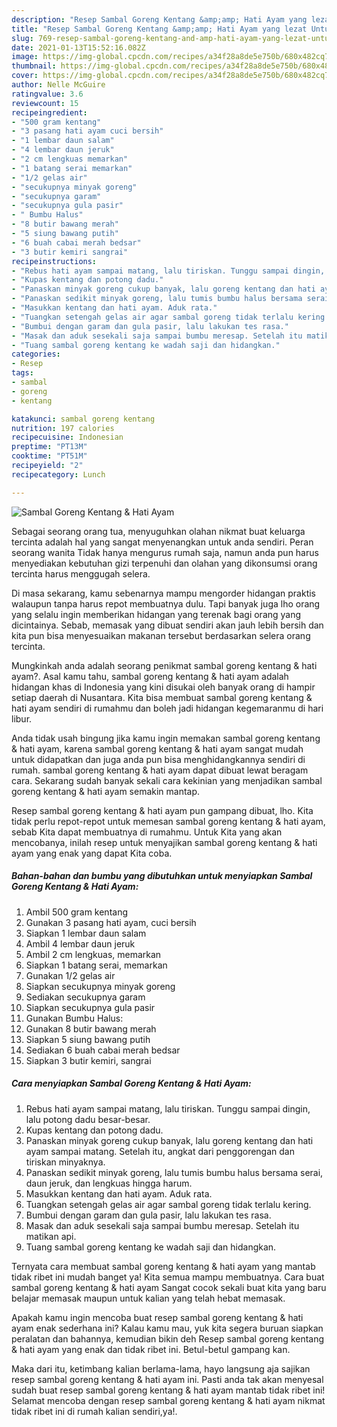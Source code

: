 ```yaml
---
description: "Resep Sambal Goreng Kentang &amp;amp; Hati Ayam yang lezat Untuk Jualan"
title: "Resep Sambal Goreng Kentang &amp;amp; Hati Ayam yang lezat Untuk Jualan"
slug: 769-resep-sambal-goreng-kentang-and-amp-hati-ayam-yang-lezat-untuk-jualan
date: 2021-01-13T15:52:16.082Z
image: https://img-global.cpcdn.com/recipes/a34f28a8de5e750b/680x482cq70/sambal-goreng-kentang-hati-ayam-foto-resep-utama.jpg
thumbnail: https://img-global.cpcdn.com/recipes/a34f28a8de5e750b/680x482cq70/sambal-goreng-kentang-hati-ayam-foto-resep-utama.jpg
cover: https://img-global.cpcdn.com/recipes/a34f28a8de5e750b/680x482cq70/sambal-goreng-kentang-hati-ayam-foto-resep-utama.jpg
author: Nelle McGuire
ratingvalue: 3.6
reviewcount: 15
recipeingredient:
- "500 gram kentang"
- "3 pasang hati ayam cuci bersih"
- "1 lembar daun salam"
- "4 lembar daun jeruk"
- "2 cm lengkuas memarkan"
- "1 batang serai memarkan"
- "1/2 gelas air"
- "secukupnya minyak goreng"
- "secukupnya garam"
- "secukupnya gula pasir"
- " Bumbu Halus"
- "8 butir bawang merah"
- "5 siung bawang putih"
- "6 buah cabai merah bedsar"
- "3 butir kemiri sangrai"
recipeinstructions:
- "Rebus hati ayam sampai matang, lalu tiriskan. Tunggu sampai dingin, lalu potong dadu besar-besar."
- "Kupas kentang dan potong dadu."
- "Panaskan minyak goreng cukup banyak, lalu goreng kentang dan hati ayam sampai matang. Setelah itu, angkat dari penggorengan dan tiriskan minyaknya."
- "Panaskan sedikit minyak goreng, lalu tumis bumbu halus bersama serai, daun jeruk, dan lengkuas hingga harum."
- "Masukkan kentang dan hati ayam. Aduk rata."
- "Tuangkan setengah gelas air agar sambal goreng tidak terlalu kering."
- "Bumbui dengan garam dan gula pasir, lalu lakukan tes rasa."
- "Masak dan aduk sesekali saja sampai bumbu meresap. Setelah itu matikan api."
- "Tuang sambal goreng kentang ke wadah saji dan hidangkan."
categories:
- Resep
tags:
- sambal
- goreng
- kentang

katakunci: sambal goreng kentang 
nutrition: 197 calories
recipecuisine: Indonesian
preptime: "PT13M"
cooktime: "PT51M"
recipeyield: "2"
recipecategory: Lunch

---
```



![Sambal Goreng Kentang &amp; Hati Ayam](https://img-global.cpcdn.com/recipes/a34f28a8de5e750b/680x482cq70/sambal-goreng-kentang-hati-ayam-foto-resep-utama.jpg)

Sebagai seorang orang tua, menyuguhkan olahan nikmat buat keluarga tercinta adalah hal yang sangat menyenangkan untuk anda sendiri. Peran seorang  wanita Tidak hanya mengurus rumah saja, namun anda pun harus menyediakan kebutuhan gizi terpenuhi dan olahan yang dikonsumsi orang tercinta harus menggugah selera.

Di masa  sekarang, kamu sebenarnya mampu mengorder hidangan praktis walaupun tanpa harus repot membuatnya dulu. Tapi banyak juga lho orang yang selalu ingin memberikan hidangan yang terenak bagi orang yang dicintainya. Sebab, memasak yang dibuat sendiri akan jauh lebih bersih dan kita pun bisa menyesuaikan makanan tersebut berdasarkan selera orang tercinta. 



Mungkinkah anda adalah seorang penikmat sambal goreng kentang &amp; hati ayam?. Asal kamu tahu, sambal goreng kentang &amp; hati ayam adalah hidangan khas di Indonesia yang kini disukai oleh banyak orang di hampir setiap daerah di Nusantara. Kita bisa membuat sambal goreng kentang &amp; hati ayam sendiri di rumahmu dan boleh jadi hidangan kegemaranmu di hari libur.

Anda tidak usah bingung jika kamu ingin memakan sambal goreng kentang &amp; hati ayam, karena sambal goreng kentang &amp; hati ayam sangat mudah untuk didapatkan dan juga anda pun bisa menghidangkannya sendiri di rumah. sambal goreng kentang &amp; hati ayam dapat dibuat lewat beragam cara. Sekarang sudah banyak sekali cara kekinian yang menjadikan sambal goreng kentang &amp; hati ayam semakin mantap.

Resep sambal goreng kentang &amp; hati ayam pun gampang dibuat, lho. Kita tidak perlu repot-repot untuk memesan sambal goreng kentang &amp; hati ayam, sebab Kita dapat membuatnya di rumahmu. Untuk Kita yang akan mencobanya, inilah resep untuk menyajikan sambal goreng kentang &amp; hati ayam yang enak yang dapat Kita coba.

<!--inarticleads1-->

##### Bahan-bahan dan bumbu yang dibutuhkan untuk menyiapkan Sambal Goreng Kentang &amp; Hati Ayam:

1. Ambil 500 gram kentang
1. Gunakan 3 pasang hati ayam, cuci bersih
1. Siapkan 1 lembar daun salam
1. Ambil 4 lembar daun jeruk
1. Ambil 2 cm lengkuas, memarkan
1. Siapkan 1 batang serai, memarkan
1. Gunakan 1/2 gelas air
1. Siapkan secukupnya minyak goreng
1. Sediakan secukupnya garam
1. Siapkan secukupnya gula pasir
1. Gunakan  Bumbu Halus:
1. Gunakan 8 butir bawang merah
1. Siapkan 5 siung bawang putih
1. Sediakan 6 buah cabai merah bedsar
1. Siapkan 3 butir kemiri, sangrai




<!--inarticleads2-->

##### Cara menyiapkan Sambal Goreng Kentang &amp; Hati Ayam:

1. Rebus hati ayam sampai matang, lalu tiriskan. Tunggu sampai dingin, lalu potong dadu besar-besar.
1. Kupas kentang dan potong dadu.
1. Panaskan minyak goreng cukup banyak, lalu goreng kentang dan hati ayam sampai matang. Setelah itu, angkat dari penggorengan dan tiriskan minyaknya.
1. Panaskan sedikit minyak goreng, lalu tumis bumbu halus bersama serai, daun jeruk, dan lengkuas hingga harum.
1. Masukkan kentang dan hati ayam. Aduk rata.
1. Tuangkan setengah gelas air agar sambal goreng tidak terlalu kering.
1. Bumbui dengan garam dan gula pasir, lalu lakukan tes rasa.
1. Masak dan aduk sesekali saja sampai bumbu meresap. Setelah itu matikan api.
1. Tuang sambal goreng kentang ke wadah saji dan hidangkan.




Ternyata cara membuat sambal goreng kentang &amp; hati ayam yang mantab tidak ribet ini mudah banget ya! Kita semua mampu membuatnya. Cara buat sambal goreng kentang &amp; hati ayam Sangat cocok sekali buat kita yang baru belajar memasak maupun untuk kalian yang telah hebat memasak.

Apakah kamu ingin mencoba buat resep sambal goreng kentang &amp; hati ayam enak sederhana ini? Kalau kamu mau, yuk kita segera buruan siapkan peralatan dan bahannya, kemudian bikin deh Resep sambal goreng kentang &amp; hati ayam yang enak dan tidak ribet ini. Betul-betul gampang kan. 

Maka dari itu, ketimbang kalian berlama-lama, hayo langsung aja sajikan resep sambal goreng kentang &amp; hati ayam ini. Pasti anda tak akan menyesal sudah buat resep sambal goreng kentang &amp; hati ayam mantab tidak ribet ini! Selamat mencoba dengan resep sambal goreng kentang &amp; hati ayam nikmat tidak ribet ini di rumah kalian sendiri,ya!.

